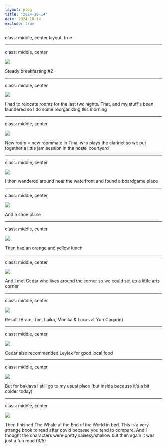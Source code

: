 ```yaml
---
layout: plog
title: "2024-10-14"
date: 2024-10-14
exclude: true
---
```


class: middle, center
layout: true

---

class: middle, center

<img class="plog-picture" src="{{ site.baseurl }}/img/plog/2024-10-14/01.jpg" />

Steady breakfasting #2

---

class: middle, center

<img class="plog-picture" src="{{ site.baseurl }}/img/plog/2024-10-14/02.jpg" />

I had to relocate rooms for the last two nights. That, and my stuff's been laundered so I do some reorganizing this morning

---

class: middle, center

<img class="plog-picture" src="{{ site.baseurl }}/img/plog/2024-10-14/03.jpg" />

New room = new roommate in Tina, who plays the clarinet so we put together a little jam session in the hostel courtyard 

---

class: middle, center

<img class="plog-picture" src="{{ site.baseurl }}/img/plog/2024-10-14/04.jpg" />

I then wandered around near the waterfront and found a boardgame place

---

class: middle, center

<img class="plog-picture" src="{{ site.baseurl }}/img/plog/2024-10-14/05.jpg" />

And a shoe place

---

class: middle, center

<img class="plog-picture" src="{{ site.baseurl }}/img/plog/2024-10-14/06.jpg" />

Then had an orange and yellow lunch 

---

class: middle, center

<img class="plog-picture" src="{{ site.baseurl }}/img/plog/2024-10-14/07.gif" />

And I met Cedar who lives around the corner so we could set up a little arts corner

---

class: middle, center

<img class="plog-picture" src="{{ site.baseurl }}/img/plog/2024-10-14/08.jpg" />

Result (Bram, Tim, Laika, Monika & Lucas at Yuri Gagarin)

---

class: middle, center

<img class="plog-picture" src="{{ site.baseurl }}/img/plog/2024-10-14/09.jpg" />

Cedar also recommended Leylak for good local food

---

class: middle, center

<img class="plog-picture" src="{{ site.baseurl }}/img/plog/2024-10-14/10.jpg" />

But for baklava I still go to my usual place (but inside because it's a bit colder today)

---

class: middle, center

<img class="plog-picture" src="{{ site.baseurl }}/img/plog/2024-10-14/11.jpg" />

Then finished The Whale at the End of the World in bed. This is a very strange book to read after covid because you tend to compare. And I thought the characters were pretty samesy/shallow but then again it was just a fun read (3/5)

